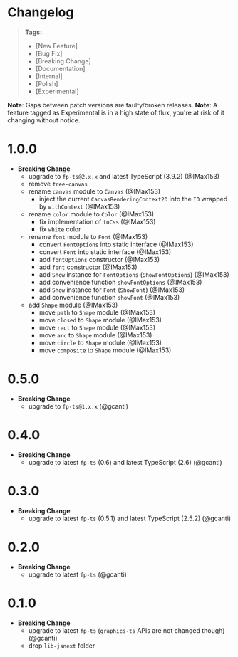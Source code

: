 # Changelog

> **Tags:**
>
> - [New Feature]
> - [Bug Fix]
> - [Breaking Change]
> - [Documentation]
> - [Internal]
> - [Polish]
> - [Experimental]

**Note**: Gaps between patch versions are faulty/broken releases. **Note**: A feature tagged as Experimental is in a
high state of flux, you're at risk of it changing without notice.

# 1.0.0

- **Breaking Change**
  - upgrade to `fp-ts@2.x.x` and latest TypeScript (3.9.2) (@IMax153)
  - remove `free-canvas`
  - rename `canvas` module to `Canvas` (@IMax153)
    - inject the current `CanvasRenderingContext2D` into the `IO` wrapped by `withContext` (@IMax153)
  - rename `color` module to `Color` (@IMax153)
    - fix implementation of `toCss` (@IMax153)
    - fix `white` color
  - rename `font` module to `Font` (@IMax153)
    - convert `FontOptions` into static interface (@IMax153)
    - convert `Font` into static interface (@IMax153)
    - add `fontOptions` constructor (@IMax153)
    - add `font` constructor (@IMax153)
    - add `Show` instance for `FontOptions` (`ShowFontOptions`) (@IMax153)
    - add convenience function `showFontOptions` (@IMax153)
    - add `Show` instance for `Font` (`ShowFont`) (@IMax153)
    - add convenience function `showFont` (@IMax153)
  - add `Shape` module (@IMax153)
    - move `path` to `Shape` module (@IMax153)
    - move `closed` to `Shape` module (@IMax153)
    - move `rect` to `Shape` module (@IMax153)
    - move `arc` to `Shape` module (@IMax153)
    - move `circle` to `Shape` module (@IMax153)
    - move `composite` to `Shape` module (@IMax153)

# 0.5.0

- **Breaking Change**
  - upgrade to `fp-ts@1.x.x` (@gcanti)

# 0.4.0

- **Breaking Change**
  - upgrade to latest `fp-ts` (0.6) and latest TypeScript (2.6) (@gcanti)

# 0.3.0

- **Breaking Change**
  - upgrade to latest `fp-ts` (0.5.1) and latest TypeScript (2.5.2) (@gcanti)

# 0.2.0

- **Breaking Change**
  - upgrade to latest `fp-ts` (@gcanti)

# 0.1.0

- **Breaking Change**
  - upgrade to latest `fp-ts` (`graphics-ts` APIs are not changed though) (@gcanti)
  - drop `lib-jsnext` folder
